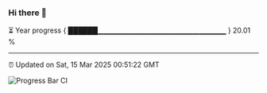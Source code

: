 ### Hi there 👋

⏳ Year progress { ██████▁▁▁▁▁▁▁▁▁▁▁▁▁▁▁▁▁▁▁▁▁▁▁▁ } 20.01 %

---

⏰ Updated on Sat, 15 Mar 2025 00:51:22 GMT

![Progress Bar CI](https://github.com/Shyam-Makwana/GitHub-Actions-Demo/workflows/Progress%20Bar%20CI/badge.svg)
